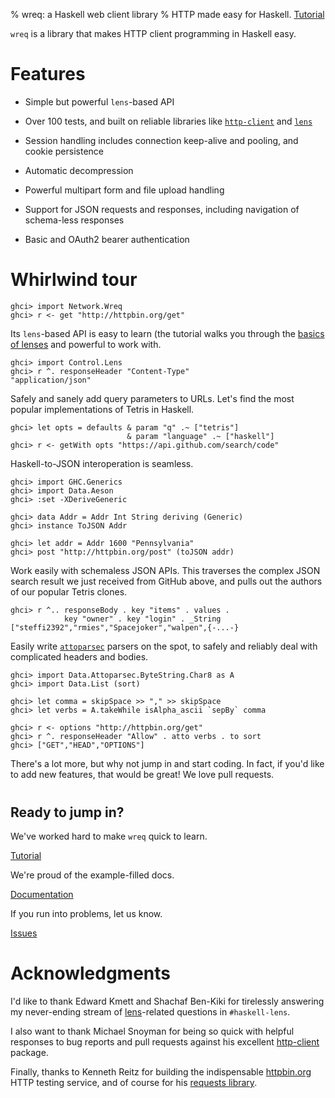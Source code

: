 % wreq: a Haskell web client library
% HTTP made easy for Haskell.
  <a href="tutorial.html" class="btn btn-primary btn-lg" role="button">Tutorial</a>



`wreq` is a library that makes HTTP client programming in Haskell
easy.


# Features

* Simple but powerful `lens`-based API

* Over 100 tests, and built on reliable libraries like [`http-client`](http://hackage.haskell.org/package/http-client/)
  and [`lens`](https://lens.github.io/)

* Session handling includes connection keep-alive and pooling, and
  cookie persistence

* Automatic decompression

* Powerful multipart form and file upload handling

* Support for JSON requests and responses, including navigation of
  schema-less responses

* Basic and OAuth2 bearer authentication


# Whirlwind tour

~~~~ {.haskell}
ghci> import Network.Wreq
ghci> r <- get "http://httpbin.org/get"
~~~~

Its `lens`-based API is easy to learn (the tutorial walks you through
the [basics of lenses](tutorial.html#a-quick-lens-backgrounder) and
powerful to work with.

~~~~ {.haskell}
ghci> import Control.Lens
ghci> r ^. responseHeader "Content-Type"
"application/json"
~~~~

Safely and sanely add query parameters to URLs. Let's find the most
popular implementations of Tetris in Haskell.

~~~~ {.haskell}
ghci> let opts = defaults & param "q" .~ ["tetris"]
                          & param "language" .~ ["haskell"]
ghci> r <- getWith opts "https://api.github.com/search/code"
~~~~

Haskell-to-JSON interoperation is seamless.

~~~~ {.haskell}
ghci> import GHC.Generics
ghci> import Data.Aeson
ghci> :set -XDeriveGeneric

ghci> data Addr = Addr Int String deriving (Generic)
ghci> instance ToJSON Addr

ghci> let addr = Addr 1600 "Pennsylvania"
ghci> post "http://httpbin.org/post" (toJSON addr)
~~~~


Work easily with schemaless JSON APIs.  This traverses the complex
JSON search result we just received from GitHub above, and pulls out
the authors of our popular Tetris clones.

~~~~ {.haskell}
ghci> r ^.. responseBody . key "items" . values .
            key "owner" . key "login" . _String
["steffi2392","rmies","Spacejoker","walpen",{-...-}
~~~~

Easily write
[`attoparsec`](http://hackage.haskell.org/package/attoparsec) parsers
on the spot, to safely and reliably deal with complicated headers and
bodies.

~~~~ {.haskell}
ghci> import Data.Attoparsec.ByteString.Char8 as A
ghci> import Data.List (sort)

ghci> let comma = skipSpace >> "," >> skipSpace
ghci> let verbs = A.takeWhile isAlpha_ascii `sepBy` comma

ghci> r <- options "http://httpbin.org/get"
ghci> r ^. responseHeader "Allow" . atto verbs . to sort
ghci> ["GET","HEAD","OPTIONS"]
~~~~

There's a lot more, but why not jump in and start coding. In fact, if
you'd like to add new features, that would be great! We love pull
requests.


<div class="jumbotron" style="margin-top: 40px;">
<h2 style="margin-top: 20px;">Ready to jump in?</h2>

We've worked hard to make `wreq` quick to learn.

<a href="tutorial.html" class="btn btn-success btn-lg" role="button">Tutorial</a>

We're proud of the example-filled docs.

<a href="http://hackage.haskell.org/package/wreq" class="btn btn-info btn-lg" role="button">Documentation</a>

If you run into problems, let us know.

<a href="https://github.com/bos/wreq" class="btn btn-warning btn-lg" role="button">Issues</a>

</div>


# Acknowledgments

I'd like to thank Edward Kmett and Shachaf Ben-Kiki for tirelessly
answering my never-ending stream of
[lens](https://lens.github.io/)-related questions in `#haskell-lens`.

I also want to thank Michael Snoyman for being so quick with helpful
responses to bug reports and pull requests against his excellent
[http-client](http://hackage.haskell.org/package/http-client) package.

Finally, thanks to Kenneth Reitz for building the indispensable
[httpbin.org](http://httpbin.org/) HTTP testing service, and of course
for his [requests library](http://docs.python-requests.org/en/latest/).
